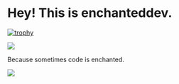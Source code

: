 # Hey! This is enchanteddev.
[![trophy](https://github-profile-trophy.vercel.app/?username=enchanteddev&theme=dracula&title=Commits,MultiLanguage,Repo)](https://github.com/ryo-ma/github-profile-trophy)

![](https://komarev.com/ghpvc/?username=enchanteddev)

Because sometimes code is enchanted.

[//]: <> (https://minecraft.wiki/images/Desert_Librarian.png?3f416)
![](https://minecraft.wiki/images/Enchanting_Table.gif)


